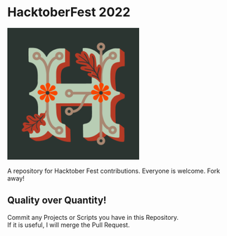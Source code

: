 # HacktoberFest 2022

<img src="https://raw.githubusercontent.com/github/explore/f47aef15a1c8f22b6fc5c7abf615a918f1322cd6/topics/hacktoberfest/hacktoberfest.png" width="700" height="300" style="width: 300px; height: 300px;">

A repository for Hacktober Fest contributions. Everyone is welcome. Fork away!

## Quality over Quantity!

Commit any Projects or Scripts you have in this Repository. <br>
If it is useful, I will merge the Pull Request. 


